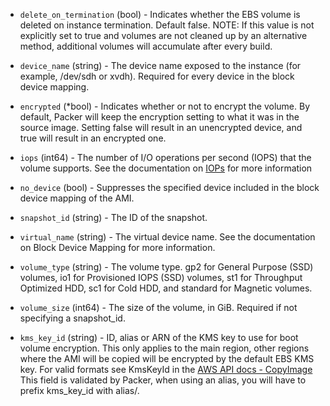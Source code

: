 <!-- Code generated from the comments of the BlockDevice struct in builder/amazon/common/block_device.go; DO NOT EDIT MANUALLY -->

-   `delete_on_termination` (bool) - Indicates whether the EBS volume is deleted on instance termination.
    Default false. NOTE: If this value is not explicitly set to true and
    volumes are not cleaned up by an alternative method, additional volumes
    will accumulate after every build.
    
-   `device_name` (string) - The device name exposed to the instance (for example, /dev/sdh or xvdh).
    Required for every device in the block device mapping.
    
-   `encrypted` (*bool) - Indicates whether or not to encrypt the volume. By default, Packer will
    keep the encryption setting to what it was in the source image. Setting
    false will result in an unencrypted device, and true will result in an
    encrypted one.
    
-   `iops` (int64) - The number of I/O operations per second (IOPS) that the volume supports.
    See the documentation on
    [IOPs](https://docs.aws.amazon.com/AWSEC2/latest/APIReference/API_EbsBlockDevice.html)
    for more information
    
-   `no_device` (bool) - Suppresses the specified device included in the block device mapping of
    the AMI.
    
-   `snapshot_id` (string) - The ID of the snapshot.
    
-   `virtual_name` (string) - The virtual device name. See the documentation on Block Device Mapping
    for more information.
    
-   `volume_type` (string) - The volume type. gp2 for General Purpose (SSD) volumes, io1 for
    Provisioned IOPS (SSD) volumes, st1 for Throughput Optimized HDD, sc1
    for Cold HDD, and standard for Magnetic volumes.
    
-   `volume_size` (int64) - The size of the volume, in GiB. Required if not specifying a
    snapshot_id.
    
-   `kms_key_id` (string) - ID, alias or ARN of the KMS key to use for boot volume encryption. This
    only applies to the main region, other regions where the AMI will be
    copied will be encrypted by the default EBS KMS key. For valid formats
    see KmsKeyId in the [AWS API docs -
    CopyImage](https://docs.aws.amazon.com/AWSEC2/latest/APIReference/API_CopyImage.html)
    This field is validated by Packer, when using an alias, you will have to
    prefix kms_key_id with alias/.
    